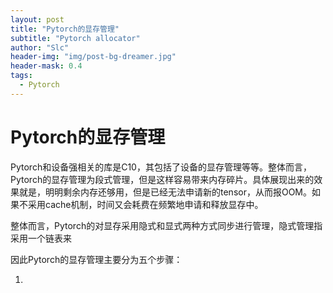 ```yaml
---
layout: post
title: "Pytorch的显存管理"
subtitle: "Pytorch allocator"
author: "Slc"
header-img: "img/post-bg-dreamer.jpg"
header-mask: 0.4
tags:
  - Pytorch
---
```


# Pytorch的显存管理

Pytorch和设备强相关的库是C10，其包括了设备的显存管理等等。整体而言，Pytorch的显存管理为段式管理，但是这样容易带来内存碎片。具体展现出来的效果就是，明明剩余内存还够用，但是已经无法申请新的tensor，从而报OOM。如果不采用cache机制，时间又会耗费在频繁地申请和释放显存中。

整体而言，Pytorch的对显存采用隐式和显式两种方式同步进行管理，隐式管理指采用一个链表来

因此Pytorch的显存管理主要分为五个步骤：

1. 
